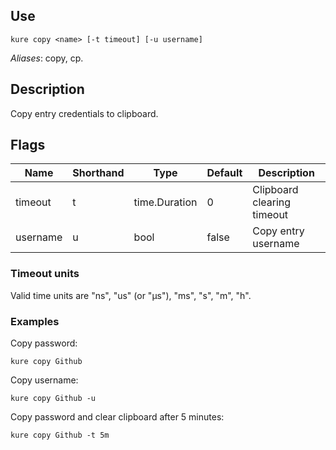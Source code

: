 ## Use

`kure copy <name> [-t timeout] [-u username]`

*Aliases*: copy, cp.

## Description

Copy entry credentials to clipboard.

## Flags

|  Name     | Shorthand |     Type      |    Default    |         Description          |
|-----------|-----------|---------------|---------------|------------------------------|
| timeout   | t         | time.Duration | 0             | Clipboard clearing timeout   |
| username  | u         | bool          | false         | Copy entry username          |

### Timeout units

Valid time units are "ns", "us" (or "µs"), "ms", "s", "m", "h".

### Examples

Copy password:
```
kure copy Github
```

Copy username:
```
kure copy Github -u
```

Copy password and clear clipboard after 5 minutes:
```
kure copy Github -t 5m
```
